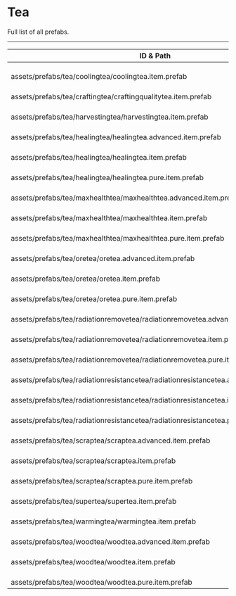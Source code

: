 # Tea
Full list of all <Badge type="warning" text="26"/> prefabs.

---
| ID & Path |
| --- |
| <a href="#3966210570"><Badge id="3966210570" type="tip" text="#"/></a> <Badge type="tip" text="3966210570"/> <Badge type="info" text="ItemDefinition"/> <Badge type="info" text="ItemModConsume"/> <Badge type="info" text="ItemModConsumable"/> <Badge type="info" text="ItemModMenuOption"/> <br> assets/prefabs/tea/coolingtea/coolingtea.item.prefab |
| <a href="#359871719"><Badge id="359871719" type="tip" text="#"/></a> <Badge type="tip" text="359871719"/> <Badge type="info" text="ItemDefinition"/> <Badge type="info" text="ItemModConsume"/> <Badge type="info" text="ItemModConsumable"/> <Badge type="info" text="ItemModMenuOption"/> <br> assets/prefabs/tea/craftingtea/craftingqualitytea.item.prefab |
| <a href="#4037757740"><Badge id="4037757740" type="tip" text="#"/></a> <Badge type="tip" text="4037757740"/> <Badge type="info" text="ItemDefinition"/> <Badge type="info" text="ItemModConsume"/> <Badge type="info" text="ItemModConsumable"/> <Badge type="info" text="ItemModMenuOption"/> <br> assets/prefabs/tea/harvestingtea/harvestingtea.item.prefab |
| <a href="#1903518692"><Badge id="1903518692" type="tip" text="#"/></a> <Badge type="tip" text="1903518692"/> <Badge type="info" text="ItemDefinition"/> <Badge type="info" text="ItemModConsume"/> <Badge type="info" text="ItemModConsumable"/> <Badge type="info" text="ItemModMenuOption"/> <br> assets/prefabs/tea/healingtea/healingtea.advanced.item.prefab |
| <a href="#104269996"><Badge id="104269996" type="tip" text="#"/></a> <Badge type="tip" text="104269996"/> <Badge type="info" text="ItemDefinition"/> <Badge type="info" text="ItemModConsume"/> <Badge type="info" text="ItemModConsumable"/> <Badge type="info" text="ItemModMenuOption"/> <br> assets/prefabs/tea/healingtea/healingtea.item.prefab |
| <a href="#38480255"><Badge id="38480255" type="tip" text="#"/></a> <Badge type="tip" text="38480255"/> <Badge type="info" text="ItemDefinition"/> <Badge type="info" text="ItemModConsume"/> <Badge type="info" text="ItemModConsumable"/> <Badge type="info" text="ItemModMenuOption"/> <br> assets/prefabs/tea/healingtea/healingtea.pure.item.prefab |
| <a href="#2836876196"><Badge id="2836876196" type="tip" text="#"/></a> <Badge type="tip" text="2836876196"/> <Badge type="info" text="ItemDefinition"/> <Badge type="info" text="ItemModConsume"/> <Badge type="info" text="ItemModConsumable"/> <Badge type="info" text="ItemModMenuOption"/> <br> assets/prefabs/tea/maxhealthtea/maxhealthtea.advanced.item.prefab |
| <a href="#1411859012"><Badge id="1411859012" type="tip" text="#"/></a> <Badge type="tip" text="1411859012"/> <Badge type="info" text="ItemDefinition"/> <Badge type="info" text="ItemModConsume"/> <Badge type="info" text="ItemModConsumable"/> <Badge type="info" text="ItemModMenuOption"/> <br> assets/prefabs/tea/maxhealthtea/maxhealthtea.item.prefab |
| <a href="#2009412481"><Badge id="2009412481" type="tip" text="#"/></a> <Badge type="tip" text="2009412481"/> <Badge type="info" text="ItemDefinition"/> <Badge type="info" text="ItemModConsume"/> <Badge type="info" text="ItemModConsumable"/> <Badge type="info" text="ItemModMenuOption"/> <br> assets/prefabs/tea/maxhealthtea/maxhealthtea.pure.item.prefab |
| <a href="#3402968977"><Badge id="3402968977" type="tip" text="#"/></a> <Badge type="tip" text="3402968977"/> <Badge type="info" text="ItemDefinition"/> <Badge type="info" text="ItemModConsume"/> <Badge type="info" text="ItemModConsumable"/> <Badge type="info" text="ItemModMenuOption"/> <br> assets/prefabs/tea/oretea/oretea.advanced.item.prefab |
| <a href="#1034472892"><Badge id="1034472892" type="tip" text="#"/></a> <Badge type="tip" text="1034472892"/> <Badge type="info" text="ItemDefinition"/> <Badge type="info" text="ItemModConsume"/> <Badge type="info" text="ItemModConsumable"/> <Badge type="info" text="ItemModMenuOption"/> <br> assets/prefabs/tea/oretea/oretea.item.prefab |
| <a href="#4078763430"><Badge id="4078763430" type="tip" text="#"/></a> <Badge type="tip" text="4078763430"/> <Badge type="info" text="ItemDefinition"/> <Badge type="info" text="ItemModConsume"/> <Badge type="info" text="ItemModConsumable"/> <Badge type="info" text="ItemModMenuOption"/> <br> assets/prefabs/tea/oretea/oretea.pure.item.prefab |
| <a href="#428545532"><Badge id="428545532" type="tip" text="#"/></a> <Badge type="tip" text="428545532"/> <Badge type="info" text="ItemDefinition"/> <Badge type="info" text="ItemModConsume"/> <Badge type="info" text="ItemModConsumable"/> <Badge type="info" text="ItemModMenuOption"/> <br> assets/prefabs/tea/radiationremovetea/radiationremovetea.advanced.item.prefab |
| <a href="#1509908623"><Badge id="1509908623" type="tip" text="#"/></a> <Badge type="tip" text="1509908623"/> <Badge type="info" text="ItemDefinition"/> <Badge type="info" text="ItemModConsume"/> <Badge type="info" text="ItemModConsumable"/> <Badge type="info" text="ItemModMenuOption"/> <br> assets/prefabs/tea/radiationremovetea/radiationremovetea.item.prefab |
| <a href="#1277139448"><Badge id="1277139448" type="tip" text="#"/></a> <Badge type="tip" text="1277139448"/> <Badge type="info" text="ItemDefinition"/> <Badge type="info" text="ItemModConsume"/> <Badge type="info" text="ItemModConsumable"/> <Badge type="info" text="ItemModMenuOption"/> <br> assets/prefabs/tea/radiationremovetea/radiationremovetea.pure.item.prefab |
| <a href="#2968832363"><Badge id="2968832363" type="tip" text="#"/></a> <Badge type="tip" text="2968832363"/> <Badge type="info" text="ItemDefinition"/> <Badge type="info" text="ItemModConsume"/> <Badge type="info" text="ItemModConsumable"/> <Badge type="info" text="ItemModMenuOption"/> <br> assets/prefabs/tea/radiationresistancetea/radiationresistancetea.advanced.item.prefab |
| <a href="#3021358324"><Badge id="3021358324" type="tip" text="#"/></a> <Badge type="tip" text="3021358324"/> <Badge type="info" text="ItemDefinition"/> <Badge type="info" text="ItemModConsume"/> <Badge type="info" text="ItemModConsumable"/> <Badge type="info" text="ItemModMenuOption"/> <br> assets/prefabs/tea/radiationresistancetea/radiationresistancetea.item.prefab |
| <a href="#1726917155"><Badge id="1726917155" type="tip" text="#"/></a> <Badge type="tip" text="1726917155"/> <Badge type="info" text="ItemDefinition"/> <Badge type="info" text="ItemModConsume"/> <Badge type="info" text="ItemModConsumable"/> <Badge type="info" text="ItemModMenuOption"/> <br> assets/prefabs/tea/radiationresistancetea/radiationresistancetea.pure.item.prefab |
| <a href="#4088058667"><Badge id="4088058667" type="tip" text="#"/></a> <Badge type="tip" text="4088058667"/> <Badge type="info" text="ItemDefinition"/> <Badge type="info" text="ItemModConsume"/> <Badge type="info" text="ItemModConsumable"/> <Badge type="info" text="ItemModMenuOption"/> <br> assets/prefabs/tea/scraptea/scraptea.advanced.item.prefab |
| <a href="#1954326770"><Badge id="1954326770" type="tip" text="#"/></a> <Badge type="tip" text="1954326770"/> <Badge type="info" text="ItemDefinition"/> <Badge type="info" text="ItemModConsume"/> <Badge type="info" text="ItemModConsumable"/> <Badge type="info" text="ItemModMenuOption"/> <br> assets/prefabs/tea/scraptea/scraptea.item.prefab |
| <a href="#2661312775"><Badge id="2661312775" type="tip" text="#"/></a> <Badge type="tip" text="2661312775"/> <Badge type="info" text="ItemDefinition"/> <Badge type="info" text="ItemModConsume"/> <Badge type="info" text="ItemModConsumable"/> <Badge type="info" text="ItemModMenuOption"/> <br> assets/prefabs/tea/scraptea/scraptea.pure.item.prefab |
| <a href="#1965561390"><Badge id="1965561390" type="tip" text="#"/></a> <Badge type="tip" text="1965561390"/> <Badge type="info" text="ItemDefinition"/> <Badge type="info" text="ItemModConsume"/> <Badge type="info" text="ItemModConsumable"/> <Badge type="info" text="ItemModMenuOption"/> <br> assets/prefabs/tea/supertea/supertea.item.prefab |
| <a href="#1378861529"><Badge id="1378861529" type="tip" text="#"/></a> <Badge type="tip" text="1378861529"/> <Badge type="info" text="ItemDefinition"/> <Badge type="info" text="ItemModConsume"/> <Badge type="info" text="ItemModConsumable"/> <Badge type="info" text="ItemModMenuOption"/> <br> assets/prefabs/tea/warmingtea/warmingtea.item.prefab |
| <a href="#1800374742"><Badge id="1800374742" type="tip" text="#"/></a> <Badge type="tip" text="1800374742"/> <Badge type="info" text="ItemDefinition"/> <Badge type="info" text="ItemModConsume"/> <Badge type="info" text="ItemModConsumable"/> <Badge type="info" text="ItemModMenuOption"/> <br> assets/prefabs/tea/woodtea/woodtea.advanced.item.prefab |
| <a href="#1676738232"><Badge id="1676738232" type="tip" text="#"/></a> <Badge type="tip" text="1676738232"/> <Badge type="info" text="ItemDefinition"/> <Badge type="info" text="ItemModConsume"/> <Badge type="info" text="ItemModConsumable"/> <Badge type="info" text="ItemModMenuOption"/> <br> assets/prefabs/tea/woodtea/woodtea.item.prefab |
| <a href="#507594854"><Badge id="507594854" type="tip" text="#"/></a> <Badge type="tip" text="507594854"/> <Badge type="info" text="ItemDefinition"/> <Badge type="info" text="ItemModConsume"/> <Badge type="info" text="ItemModConsumable"/> <Badge type="info" text="ItemModMenuOption"/> <br> assets/prefabs/tea/woodtea/woodtea.pure.item.prefab |
